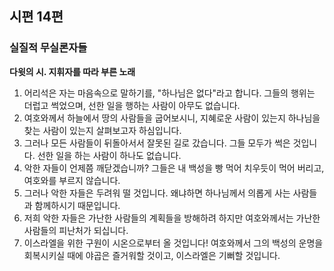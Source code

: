 ## 시편 14편

### 실질적 무실론자들
**다윗의 시. 지휘자를 따라 부른 노래**
1. 어리석은 자는 마음속으로 말하기를, "하나님은 없다"라고 합니다. 그들의 행위는 더럽고 썩었으며, 선한 일을 행하는 사람이 아무도 없습니다.
2. 여호와께서 하늘에서 땅의 사람들을 굽어보시니, 지혜로운 사람이 있는지 하나님을 찾는 사람이 있는지 살펴보고자 하심입니다.
3. 그러나 모든 사람들이 뒤돌아서서 잘못된 길로 갔습니다. 그들 모두가 썩은 것입니다. 선한 일을 하는 사람이 하나도 없습니다.
4. 악한 자들이 언제쯤 깨닫겠습니까? 그들은 내 백성을 빵 먹어 치우듯이 먹어 버리고, 여호와를 부르지 않습니다.
5. 그러나 악한 자들은 두려워 떨 것입니다. 왜냐하면 하나님께서 의롭게 사는 사람들과 함께하시기 때문입니다.
6. 저희 악한 자들은 가난한 사람들의 계획들을 방해하려 하지만 여호와께서는 가난한 사람들의 피난처가 되십니다.
7. 이스라엘을 위한 구원이 시온으로부터 올 것입니다! 여호와께서 그의 백성의 운명을 회복시키실 때에 야곱은 즐거워할 것이고, 이스라엘은 기뻐할 것입니다.